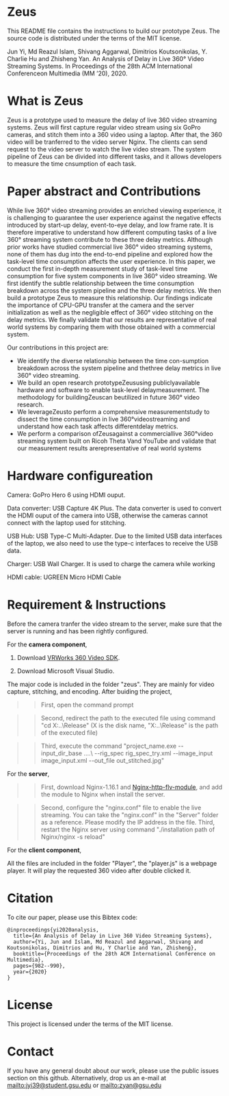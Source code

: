 # Zeus
This README file contains the instructions to build our prototype Zeus. The source code is distributed under the terms of the MIT license.

Jun Yi, Md Reazul Islam, Shivang Aggarwal, Dimitrios Koutsonikolas, Y. Charlie Hu and Zhisheng Yan. An Analysis of Delay in Live 360° Video Streaming Systems. In Proceedings of the 28th ACM International Conferenceon Multimedia (MM ’20), 2020. 

# What is Zeus

Zeus is a prototype used to measure the delay of live 360 video streaming systems. Zeus will first capture regular video stream using six GoPro cameras, and stitch them into a 360 video using a laptop. After that, the 360 video will be tranferred to the video server Nginx. The clients can send request to the video server to watch the live video stream. The system pipeline of Zeus can be divided into different tasks, and it allows developers to measure the time cnsumption of each task. 



# Paper abstract and Contributions
While live 360° video streaming provides an enriched viewing experience, it is challenging to guarantee the user experience against the negative effects introduced by start-up delay, event-to-eye delay, and low frame rate. It is therefore imperative to understand how different computing tasks of a live 360° streaming system contribute
to these three delay metrics. Although prior works have studied commercial live 360° video streaming systems, none of them has dug into the end-to-end pipeline and explored how the task-level time consumption affects the user experience. In this paper, we conduct the first in-depth measurement study of task-level time consumption for five system components in live 360° video streaming. We first identify the subtle relationship between the time consumption breakdown across the system pipeline and the three delay metrics. We then build a prototype Zeus to measure this relationship. Our findings indicate the importance of CPU-GPU transfer at the camera and the server initialization as well as the negligible effect of 360° video stitching on the delay metrics. We finally validate that our results are representative of real world systems by comparing them with those obtained with a commercial system.

 Our contributions in this project are:

- We identify the diverse relationship between the time con-sumption breakdown across the system pipeline and thethree delay metrics in live 360° video streaming. 
- We build an open research prototypeZeususing publiclyavailable hardware and software to enable task-level delaymeasurement. The methodology for buildingZeuscan beutilized in future 360° video research.
- We leverageZeusto perform a comprehensive measurementstudy to dissect the time consumption in live 360°videostreaming and understand how each task affects differentdelay metrics.
- We perform a comparison ofZeusagainst a commerciallive 360°video streaming system built on Ricoh Theta Vand YouTube and validate that our measurement results arerepresentative of real world systems 

# Hardware configureation
Camera: GoPro Hero 6 using HDMI ouput. 

Data converter: USB Capture 4K Plus. The data converter is used to convert the HDMI ouput of the camera into USB, otherwise the cameras cannot connect with the laptop used for stitching.  

USB Hub: USB Type-C Multi-Adapter. Due to the limited USB data interfaces of the laptop, we also need to use the type-c interfaces to receive the USB data. 

Charger: USB Wall Charger. It is used to charge the camera while working

HDMI cable: UGREEN Micro HDMI Cable

# Requirement & Instructions 

Before the camera tranfer the video stream to the server, make sure that the server is running and has been rightly configured. 

For the **camera component**,

1.  Download [VRWorks 360 Video SDK](https://developer.nvidia.com/nvidia-developer-zone).

2. Download Microsoft Visual Studio.

The major code is included in the folder "zeus". They are mainly for video capture, stitching, and encoding. After buiding the project,

>> First, open the command prompt

>> Second, redirect the path to the executed file using command "cd X:\..\Release" (X is the disk name, "X:\..\Release" is the path of the executed file)

>> Third, execute the command "project_name.exe --input_dir_base ..\..\ --rig_spec rig_spec_try.xml --image_input image_input.xml --out_file out_stitched.jpg"

For the **server**,

>> First, download Nginx-1.16.1 and [Nginx-http-flv-module](https://github.com/winshining/nginx-http-flv-module), and add the module to Nginx when install the server. 

>> Second, configure the "nginx.conf" file to enable the live streaming. You can take the "nginx.conf" in the "Server" folder as a reference. Please modify the IP address in the file. 
>> Third, restart the Nginx server using command "./installation path of Nginx/nginx -s reload"



For the **client component**,

All the files are included in the folder "Player", the "player.js" is a webpage player. It will play the requested 360 video after double clicked it. 

# Citation
To cite our paper, please use this Bibtex code:
```
@inproceedings{yi2020analysis,
  title={An Analysis of Delay in Live 360 Video Streaming Systems},
  author={Yi, Jun and Islam, Md Reazul and Aggarwal, Shivang and Koutsonikolas, Dimitrios and Hu, Y Charlie and Yan, Zhisheng},
  booktitle={Proceedings of the 28th ACM International Conference on Multimedia},
  pages={982--990},
  year={2020}
}

```


# License
This project is licensed under the terms of the MIT license.

# Contact
If you have any general doubt about our work, please use the public issues section on this github. Alternatively, drop us an e-mail at <mailto:jyi39@student.gsu.edu> or <mailto:zyan@gsu.edu>
